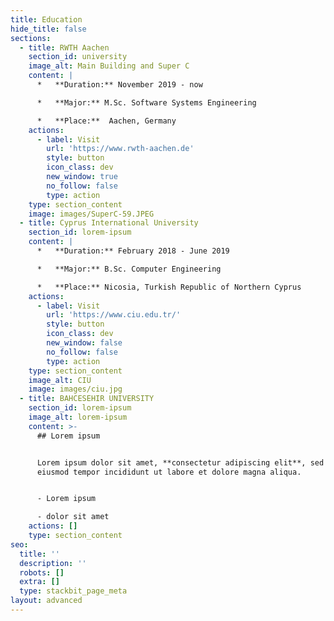 ```yaml
---
title: Education
hide_title: false
sections:
  - title: RWTH Aachen
    section_id: university
    image_alt: Main Building and Super C
    content: |
      *   **Duration:** November 2019 - now

      *   **Major:** M.Sc. Software Systems Engineering

      *   **Place:**  Aachen, Germany
    actions:
      - label: Visit
        url: 'https://www.rwth-aachen.de'
        style: button
        icon_class: dev
        new_window: true
        no_follow: false
        type: action
    type: section_content
    image: images/SuperC-59.JPEG
  - title: Cyprus International University
    section_id: lorem-ipsum
    content: |
      *   **Duration:** February 2018 - June 2019

      *   **Major:** B.Sc. Computer Engineering

      *   **Place:** Nicosia, Turkish Republic of Northern Cyprus
    actions:
      - label: Visit
        url: 'https://www.ciu.edu.tr/'
        style: button
        icon_class: dev
        new_window: false
        no_follow: false
        type: action
    type: section_content
    image_alt: CIU
    image: images/ciu.jpg
  - title: BAHCESEHIR UNIVERSITY
    section_id: lorem-ipsum
    image_alt: lorem-ipsum
    content: >-
      ## Lorem ipsum


      Lorem ipsum dolor sit amet, **consectetur adipiscing elit**, sed do
      eiusmod tempor incididunt ut labore et dolore magna aliqua.


      - Lorem ipsum

      - dolor sit amet
    actions: []
    type: section_content
seo:
  title: ''
  description: ''
  robots: []
  extra: []
  type: stackbit_page_meta
layout: advanced
---
```

